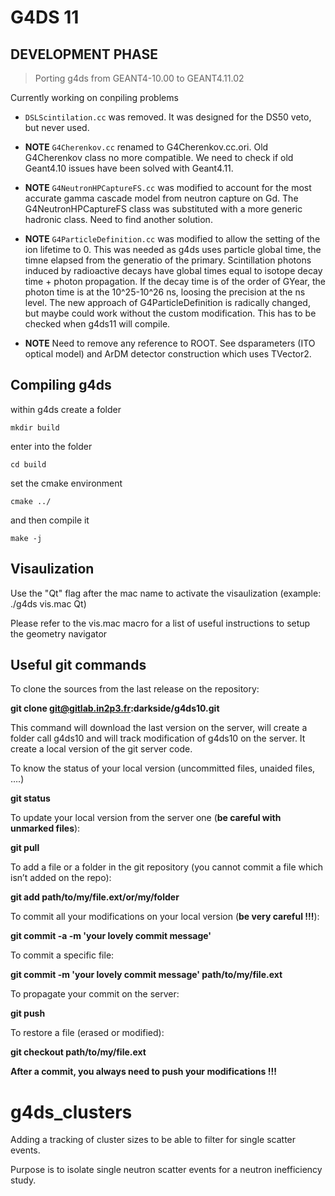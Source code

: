 # G4DS 11

## DEVELOPMENT PHASE

> Porting g4ds from GEANT4-10.00 to GEANT4.11.02

Currently working on conpiling problems

* `DSLScintilation.cc` was removed. It was designed for the DS50 veto, but never used.

* **NOTE** `G4Cherenkov.cc` renamed to G4Cherenkov.cc.ori. Old G4Cherenkov class no more compatible. We need to check if old Geant4.10 issues have been solved with Geant4.11. 

* **NOTE** `G4NeutronHPCaptureFS.cc` was modified to account for the most accurate gamma cascade model from neutron capture on Gd. The G4NeutronHPCaptureFS class was substituted with a more generic hadronic class. Need to find another solution. 

* **NOTE** `G4ParticleDefinition.cc` was modified to allow the setting of the ion lifetime to 0. This was needed as g4ds uses  particle global time, the timne elapsed from the generatio of the primary. Scintillation photons induced by radioactive decays have global times equal to isotope decay time + photon propagation. If the decay time is of the order of GYear, the photon time is at the 10^25-10^26 ns, loosing the precision at the ns level. The new approach of G4ParticleDefinition is radically changed, but maybe could work without the custom modification. This has to be checked when g4ds11 will compile.  

* **NOTE** Need to remove any reference to ROOT. See dsparameters (ITO optical model) and ArDM detector construction which uses TVector2. 


## Compiling g4ds 

within g4ds create a folder 

`mkdir build`

enter into the folder 

`cd build`

set the cmake environment 

`cmake ../`

and then compile it 

`make -j`



## Visaulization 

Use the "Qt" flag after the mac name to activate the visaulization (example: ./g4ds vis.mac Qt)

Please refer to the vis.mac macro for a list of useful instructions to setup the geometry navigator 


## Useful git commands

To clone the sources from the last release on the repository:

**git clone git@gitlab.in2p3.fr:darkside/g4ds10.git**

This command will download the last version on the server, will create a folder call g4ds10
and will track modification of g4ds10 on the server. It create a local version of the git server code.

To know the status of your local version (uncommitted files, unaided files, ….)

**git status**

To update your local version from the server one (**be careful with unmarked files**): 

**git pull**


To add a file or a folder in the git repository 
(you cannot commit a file which isn’t added on the repo):

**git add path/to/my/file.ext/or/my/folder**

To commit all your modifications on your local version (**be very careful !!!**):

**git commit -a -m 'your lovely commit message'**

To commit a specific file: 

**git commit -m 'your lovely commit message' path/to/my/file.ext**

To propagate your commit on the server: 

**git push**

To restore a file (erased or modified):

**git checkout path/to/my/file.ext**

**After a commit, you always need to push your modifications !!!**
# g4ds_clusters

Adding a tracking of cluster sizes to be able to filter for single scatter events. 

Purpose is to isolate single neutron scatter events for a neutron inefficiency study. 

